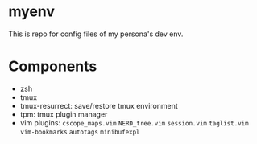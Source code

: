 myenv
=====

This is repo for config files of my persona's dev env.


Components
============

* zsh
* tmux
* tmux-resurrect: save/restore tmux environment
* tpm: tmux plugin manager
* vim plugins: `cscope_maps.vim` `NERD_tree.vim` `session.vim` `taglist.vim` `vim-bookmarks` `autotags` `minibufexpl`
